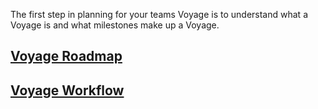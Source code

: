 The first step in planning for your teams Voyage is to understand what a
Voyage is and what milestones make up a Voyage. 

## [Voyage Roadmap][s02-voyageroadmap]
## [Voyage Workflow][s03-voyageworkflow]

[s02-voyageroadmap]: https://github.com/Chingu-cohorts/pmrok/wiki/Section-02.-Build-to-Learn-Project-Roadmap
[s03-voyageworkflow]: https://github.com/Chingu-cohorts/pmrok/wiki/Section-03.-Support-&-Voyage-Workflow